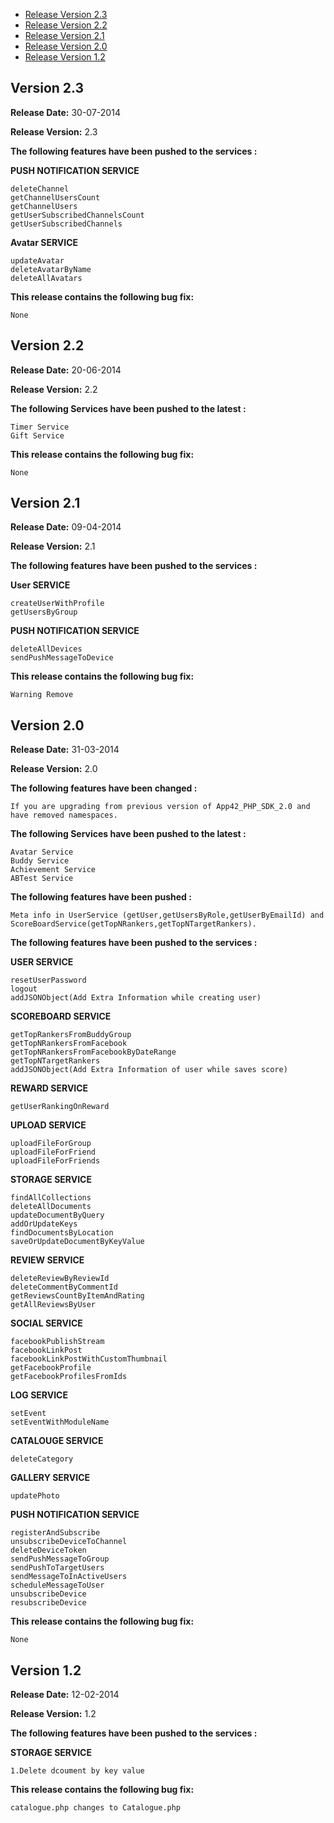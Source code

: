 * [Release Version 2.3](https://github.com/shephertz/App42_PHP_SDK/blob/master/Change%20Log.md#version-23)
* [Release Version 2.2](https://github.com/shephertz/App42_PHP_SDK/blob/master/Change%20Log.md#version-22)
* [Release Version 2.1](https://github.com/shephertz/App42_PHP_SDK/blob/master/Change%20Log.md#version-21)
* [Release Version 2.0](https://github.com/shephertz/App42_PHP_SDK/blob/master/Change%20Log.md#version-20)
* [Release Version 1.2](https://github.com/shephertz/App42_PHP_SDK/blob/master/Change%20Log.md#version-12)

## Version 2.3

**Release Date:** 30-07-2014 

**Release Version:** 2.3

**The following features have been pushed to the services :**


**PUSH NOTIFICATION SERVICE**

```
deleteChannel
getChannelUsersCount
getChannelUsers
getUserSubscribedChannelsCount
getUserSubscribedChannels
```
**Avatar SERVICE**

```
updateAvatar
deleteAvatarByName
deleteAllAvatars
```

**This release contains the following bug fix:**

```
None
```


## Version 2.2

**Release Date:** 20-06-2014 

**Release Version:** 2.2

**The following Services have been pushed to the latest :**

```
Timer Service
Gift Service
```

**This release contains the following bug fix:**

```
None
```


## Version 2.1

**Release Date:** 09-04-2014

**Release Version:** 2.1



**The following features have been pushed to the services :**

**User SERVICE**

```
createUserWithProfile
getUsersByGroup
```

**PUSH NOTIFICATION SERVICE**

```
deleteAllDevices
sendPushMessageToDevice
```

**This release contains the following bug fix:**

```
Warning Remove 
```


## Version 2.0

**Release Date:** 31-03-2014

**Release Version:** 2.0

**The following features have been changed :**

```
If you are upgrading from previous version of App42_PHP_SDK_2.0 and have removed namespaces. 
```


**The following Services have been pushed to the latest :**

```
Avatar Service
Buddy Service
Achievement Service
ABTest Service
```

**The following features have been pushed :**

```
Meta info in UserService (getUser,getUsersByRole,getUserByEmailId) and ScoreBoardService(getTopNRankers,getTopNTargetRankers).
```

**The following features have been pushed to the services :**

**USER SERVICE**

```
resetUserPassword
logout
addJSONObject(Add Extra Information while creating user)
```
**SCOREBOARD SERVICE**

```
getTopRankersFromBuddyGroup
getTopNRankersFromFacebook
getTopNRankersFromFacebookByDateRange
getTopNTargetRankers
addJSONObject(Add Extra Information of user while saves score)
```
**REWARD SERVICE**

```
getUserRankingOnReward
```

**UPLOAD SERVICE**

```
uploadFileForGroup
uploadFileForFriend
uploadFileForFriends
```

**STORAGE SERVICE**

```
findAllCollections
deleteAllDocuments
updateDocumentByQuery
addOrUpdateKeys
findDocumentsByLocation
saveOrUpdateDocumentByKeyValue
```
**REVIEW SERVICE**

```
deleteReviewByReviewId
deleteCommentByCommentId
getReviewsCountByItemAndRating
getAllReviewsByUser
```

**SOCIAL SERVICE**

```
facebookPublishStream
facebookLinkPost
facebookLinkPostWithCustomThumbnail
getFacebookProfile
getFacebookProfilesFromIds
```

**LOG SERVICE**

```
setEvent
setEventWithModuleName
```

**CATALOUGE SERVICE**

```
deleteCategory
```

**GALLERY SERVICE**

```
updatePhoto
```

**PUSH NOTIFICATION SERVICE**

```
registerAndSubscribe
unsubscribeDeviceToChannel
deleteDeviceToken
sendPushMessageToGroup
sendPushToTargetUsers
sendMessageToInActiveUsers
scheduleMessageToUser
unsubscribeDevice
resubscribeDevice
```

**This release contains the following bug fix:**

```
None
```


## Version 1.2

**Release Date:** 12-02-2014

**Release Version:** 1.2



**The following features have been pushed to the services :**

**STORAGE SERVICE**

```
1.Delete dcoument by key value
```

**This release contains the following bug fix:**

```
catalogue.php changes to Catalogue.php
```
